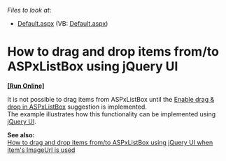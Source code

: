<!-- default file list -->
*Files to look at*:

* [Default.aspx](./CS/WebSite/Default.aspx) (VB: [Default.aspx](./VB/WebSite/Default.aspx))
<!-- default file list end -->
# How to drag and drop items from/to ASPxListBox using jQuery UI
<!-- run online -->
**[[Run Online]](https://codecentral.devexpress.com/e3417/)**
<!-- run online end -->


<p>It is not possible to drag items from ASPxListBox until the <a href="https://www.devexpress.com/Support/Center/p/S132922">Enable drag & drop in ASPxListBox</a> suggestion is implemented.<br />
The example illustrates how this functionality can be implemented using <a href="http://jqueryui.com/home"><u>jQuery UI</u></a>.</p><p><strong>See </strong><strong>also:</strong><strong><br />
</strong><a href="http://www.devexpress.com/Support/Center/Example/Details/E4109"><u>How to drag and drop items from/to ASPxListBox using jQuery UI when item's ImageUrl is used</u></a></p>

<br/>


